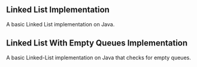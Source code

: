 Linked List Implementation
----

A basic Linked List implementation on Java.

Linked List With Empty Queues Implementation
----

A basic Linked-List implementation on Java that checks for empty queues.
